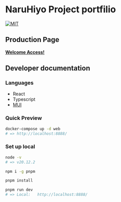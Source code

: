 # NaruHiyo Project portfilio

[![MIT](https://img.shields.io/badge/license-MIT-blue)](LICENCE)

## Production Page

**[Welcome Access!](https://naruhiyo.github.io/)**

## Developer documentation

### Languages

- React
- Typescript
- [MUI](https://mui.com/)

### Quick Preview

```sh
docker-compose up -d web
# => http://localhost:8888/
```

### Set up local

```sh
node -v
# => v20.12.2

npm i -g pnpm

pnpm install

pnpm run dev
# => Local:   http://localhost:8888/
```
